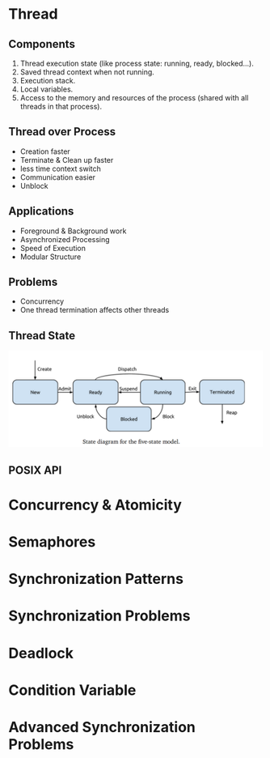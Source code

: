 # Thread

## Components

1. Thread execution state (like process state: running, ready, blocked...).
2. Saved thread context when not running.
3. Execution stack.
4. Local variables.
5. Access to the memory and resources of the process (shared with all threads in that process).

## Thread over Process

- Creation faster
- Terminate & Clean up faster
- less time context switch
- Communication easier
- Unblock

## Applications

- Foreground & Background work
- Asynchronized Processing
- Speed of Execution
- Modular Structure

## Problems

- Concurrency
- One thread termination affects other threads

## Thread State

![Thread state model](image.png)

## POSIX API

# Concurrency & Atomicity

# Semaphores

# Synchronization Patterns

# Synchronization Problems

# Deadlock

# Condition Variable

# Advanced Synchronization Problems

